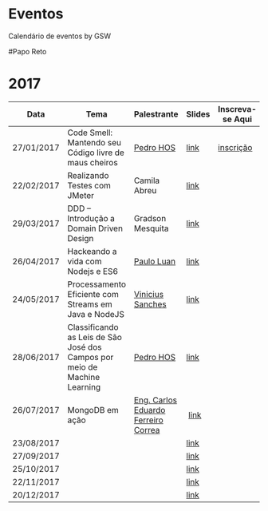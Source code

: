 Eventos
===

Calendário de eventos by GSW

#Papo Reto

# 2017 #

Data          | Tema          | Palestrante   | Slides		| Inscreva-se Aqui 
------------- | ------------- | ------------- |-------------|-------------
27/01/2017    | Code Smell: Mantendo seu Código livre de maus cheiros          | [Pedro HOS](http://github.com/pedro-hos)      | [link](http://www.slideshare.net/pedrosjc/code-smell-gsw)| [inscrição](https://docs.google.com/forms/d/e/1FAIpQLSeXEPTdRfqYrOjtUdivY2n6iL-6raV_otGVvtxXH-jNAWda4w/viewform)
22/02/2017    | Realizando Testes com JMeter |   Camila Abreu    | [link](#) |
29/03/2017    | DDD – Introdução a Domain Driven Design         |     Gradson Mesquita  | [link](#) |
26/04/2017    | Hackeando a vida com Nodejs e ES6          |   [Paulo Luan](http://github.com/pauloluan)    | [link](#) |
24/05/2017    | Processamento Eficiente com Streams em Java e NodeJS | [Vinicius Sanches](http://github.com/viniciusps2)| [link](#) |
28/06/2017    | Classificando as Leis de São José dos Campos por meio de Machine Learning          |   [Pedro HOS](http://github.com/pedro-hos)    | [link](#) |
26/07/2017    | MongoDB em ação | [Eng. Carlos Eduardo Ferreiro Correa](http://github.com/kadusjc)|  [link](#) |
23/08/2017    |           |       | [link](#) |
27/09/2017    |           |       | [link](#) |
25/10/2017    |           |       | [link](#) |
22/11/2017    |           |       | [link](#) |
20/12/2017    |           |       | [link](#) |
